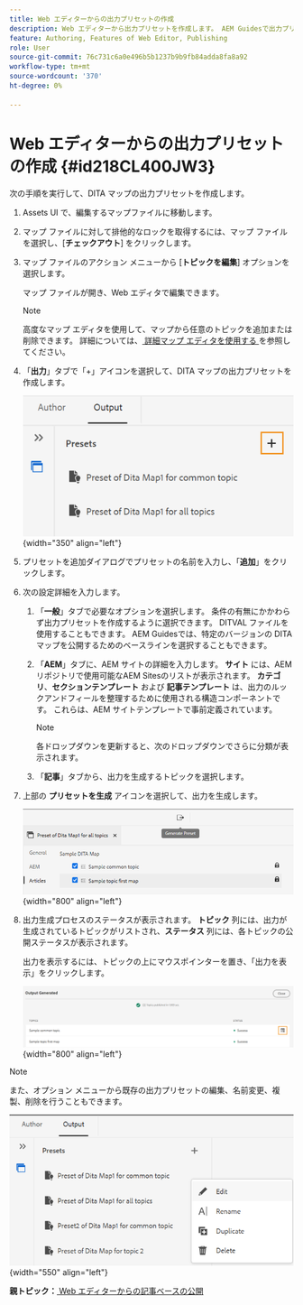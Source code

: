 ```yaml
---
title: Web エディターからの出力プリセットの作成
description: Web エディターから出力プリセットを作成します。 AEM Guidesで出力プリセットを編集、名前変更、複製、削除する方法について説明します。
feature: Authoring, Features of Web Editor, Publishing
role: User
source-git-commit: 76c731c6a0e496b5b1237b9b9fb84adda8fa8a92
workflow-type: tm+mt
source-wordcount: '370'
ht-degree: 0%

---
```


# Web エディターからの出力プリセットの作成 {#id218CL400JW3}

次の手順を実行して、DITA マップの出力プリセットを作成します。

1. Assets UI で、編集するマップファイルに移動します。

1. マップ ファイルに対して排他的なロックを取得するには、マップ ファイルを選択し、[**チェックアウト**] をクリックします。

1. マップ ファイルのアクション メニューから [**トピックを編集**] オプションを選択します。

   マップ ファイルが開き、Web エディタで編集できます。

   >[!NOTE]
   >
   > 高度なマップ エディタを使用して、マップから任意のトピックを追加または削除できます。 詳細については、[ 詳細マップ エディタを使用する ](map-editor-advanced-map-editor.md#) を参照してください。

1. 「**出力**」タブで「+」アイコンを選択して、DITA マップの出力プリセットを作成します。

   ![](images/output-tab-preset_cs.png){width="350" align="left"}

1. プリセットを追加ダイアログでプリセットの名前を入力し、「**追加**」をクリックします。

1. 次の設定詳細を入力します。

   1. 「**一般**」タブで必要なオプションを選択します。 条件の有無にかかわらず出力プリセットを作成するように選択できます。 DITVAL ファイルを使用することもできます。 AEM Guidesでは、特定のバージョンの DITA マップを公開するためのベースラインを選択することもできます。
   1. 「**AEM**」タブに、AEM サイトの詳細を入力します。 **サイト** には、AEM リポジトリで使用可能なAEM Sitesのリストが表示されます。 **カテゴリ**、**セクションテンプレート** および **記事テンプレート** は、出力のルックアンドフィールを整理するために使用される構造コンポーネントです。 これらは、AEM サイトテンプレートで事前定義されています。

      >[!NOTE]
      >
      > 各ドロップダウンを更新すると、次のドロップダウンでさらに分類が表示されます。

   1. 「**記事**」タブから、出力を生成するトピックを選択します。
1. 上部の **プリセットを生成** アイコンを選択して、出力を生成します。

   ![](images/add-preset-articles-tab_cs.png){width="800" align="left"}

1. 出力生成プロセスのステータスが表示されます。 **トピック** 列には、出力が生成されているトピックがリストされ、**ステータス** 列には、各トピックの公開ステータスが表示されます。

   出力を表示するには、トピックの上にマウスポインターを置き、「出力を表示」をクリックします。

   ![](images/add-preset-output-generated_cs.png){width="800" align="left"}


>[!NOTE]
>
> また、オプション メニューから既存の出力プリセットの編集、名前変更、複製、削除を行うこともできます。

![](images/edit-preset_cs.png){width="550" align="left"}

**親トピック：**[ Web エディターからの記事ベースの公開 ](web-editor-article-publishing.md)
